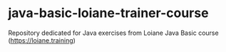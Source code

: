 # java-basic-loiane-trainer-course
Repository dedicated for Java exercises from Loiane Java Basic course (https://loiane.training)
